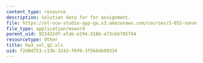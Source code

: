 ```yaml
---
content_type: resource
description: Solution data for for assignment.
file: https://ol-ocw-studio-app-qa.s3.amazonaws.com/courses/3-052-nanomechanics-of-materials-and-biomaterials-spring-2007/f2d0d753c13b3243f0f03f5b84b09334_hw3_sol_q2.xls
file_type: application/msword
parent_uid: 922432df-afab-e294-318b-a73cbb705744
resourcetype: Other
title: hw3_sol_q2.xls
uid: f2d0d753-c13b-3243-f0f0-3f5b84b09334
---
```

